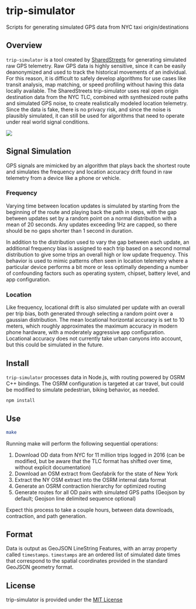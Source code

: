 # trip-simulator
Scripts for generating simulated GPS data from NYC taxi origin/destinations

## Overview

`trip-simulator` is a tool created by [SharedStreets](sharedstreets.io) for generating simulated raw GPS telemetry. Raw GPS data is highly sensitive, since it can be easily deanonymized and used to track the historical movements of an individual. For this reason, it is difficult to safely develop algorithms for use cases like transit analysis, map matching, or speed profiling without having this data locally available. The SharedStreets trip-simulator uses real open origin destination data from the NYC TLC, combined with synthesized route paths and simulated GPS noise, to create realistically modeled location telemetry. Since the data is fake, there is no privacy risk, and since the noise is plausibly simulated, it can still be used for algorithms that need to operate under real world signal conditions.

![](https://i.imgur.com/Z1N2Tdj.jpg)

## Signal Simulation

GPS signals are mimicked by an algorithm that plays back the shortest route and simulates the frequency and location accuracy drift found in raw telemetry from a device like a phone or vehicle.

### Frequency

Varying time between location updates is simulated by starting from the beginning of the route and playing back the path in steps, with the gap between updates set by a random point on a normal distribution with a mean of 20 seconds. Any updates exceeding 1Hz are capped, so there should be no gaps shorter than 1 second in duration.

In addition to the distribution used to vary the gap between each update, an additional frequency bias is assigned to each trip based on a second normal distribution to give some trips an overall high or low update frequency. This behavior is used to mimic patterns often seen in location telemetry where a particular device performs a bit more or less optimally depending a number of confounding factors such as operating system, chipset, battery level, and app configuration.

### Location

Like frequency, locational drift is also simulated per update with an overall per trip bias, both generated through selecting a random point over a gaussian distribution. The mean locational horizontal accuracy is set to 10 meters, which roughly approximates the maximum accuracy in modern phone hardware, with a moderately aggressive app configuration. Locational accuracy does not currently take urban canyons into account, but this could be simulated in the future.

## Install

`trip-simulator` processes data in Node.js, with routing powered by OSRM C++ bindings. The OSRM configuration is targeted at car travel, but could be modified to simulate pedestrian, biking behavior, as needed.

```sh
npm install
```

## Use

```sh
make
```

Running make will perform the following sequential operations:

1. Download OD data from NYC for 11 million trips logged in 2016 (can be modified, but be aware that the TLC format has shifted over time, without explicit documentation)
2. Download an OSM extract from Geofabrik for the state of New York
3. Extract the NY OSM extract into the OSRM internal data format
4. Generate an OSRM contraction hierarchy for optimized routing
5. Generate routes for all OD pairs with simulated GPS paths (Geojson by default; Geojson line delimited sequence optional)

Expect this process to take a couple hours, between data downloads, contraction, and path generation.

## Format

Data is output as GeoJSON LineString Features, with an array property called `timestamps`. `timestamps` are an ordered list of simulated date times that correspond to the spatial coordinates provided in the standard GeoJSON geometry format.

## License

trip-simulator is provided under the [MIT License](./LICENSE)
